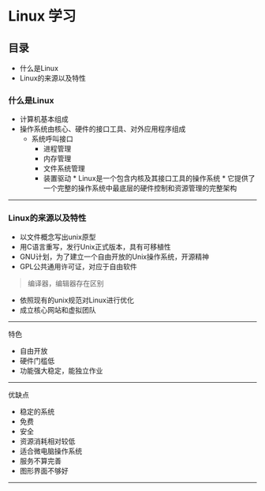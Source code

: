 # Linux 学习
## 目录
* 什么是Linux
* Linux的来源以及特性



### 什么是Linux
   * 计算机基本组成
   * 操作系统由核心、硬件的接口工具、对外应用程序组成
        * 系统呼叫接口
            * 进程管理
            * 内存管理
            * 文件系统管理
            * 装置驱动 
    * Linux是一个包含内核及其接口工具的操作系统
    * 它提供了一个完整的操作系统中最底层的硬件控制和资源管理的完整架构
---
### Linux的来源以及特性
   * 以文件概念写出unix原型
   * 用C语言重写，发行Unix正式版本，具有可移植性
   * GNU计划，为了建立一个自由开放的Unix操作系统，开源精神
   * GPL公共通用许可证，对应于自由软件
   > 编译器，编辑器存在区别
   * 依照现有的unix规范对Linux进行优化
   * 成立核心网站和虚拟团队
   --- 
   特色
   * 自由开放
   * 硬件门槛低
   * 功能强大稳定，能独立作业
   ---
   优缺点
   * 稳定的系统
   * 免费
   * 安全
   * 资源消耗相对较低
   * 适合微电脑操作系统
   * 服务不算完善
   * 图形界面不够好
---

   
